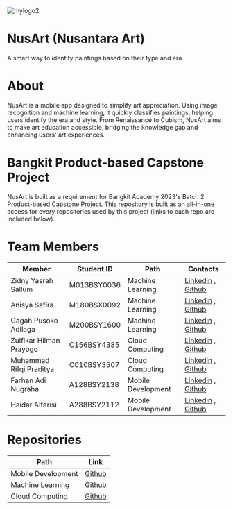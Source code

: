 ![mylogo2](https://github.com/Hanzein/NusArt/assets/107041928/f5f08d17-fe6d-4fe7-a161-ac892331b8ba)


# NusArt (Nusantara Art)

A smart way to identify paintings based on their type and era

# About
NusArt is a mobile app designed to simplify art appreciation. Using image recognition and machine learning, it quickly classifies paintings, helping users identify the era and style. From Renaissance to Cubism, NusArt aims to make art education accessible, bridging the knowledge gap and enhancing users' art experiences.

# Bangkit Product-based Capstone Project
NusArt is built as a requirement for Bangkit Academy 2023's Batch 2 Product-based Capstone Project. This repository is built as an all-in-one access for every repositories used by this project (links to each repo are included below).

# Team Members
Member  | Student ID | Path  | Contacts
------------- | ------------- | ------------- | -------------
Zidny Yasrah Sallum  | M013BSY0036 | Machine Learning | [Linkedin](https://www.linkedin.com/in/zidnyyasrah/) , [Github](https://github.com/zidnyyasrah)
Anisya Safira  |  M180BSX0092 | Machine Learning | [Linkedin](https://www.linkedin.com/in/anisyasafira/) , [Github](https://github.com/anisyasafiraa)
Gagah Pusoko Adilaga  | M200BSY1600 | Machine Learning | [Linkedin](https://www.linkedin.com/in/gagah-pusoko-adilaga/) , [Github](https://github.com/adilagagagah)
Zulfikar Hilman Prayogo  | C156BSY4385 | Cloud Computing | [Linkedin](https://www.linkedin.com/in/zulfikarhp/) , [Github](https://github.com/hilmanpry)
Muhammad Rifqi Praditya | C010BSY3507 | Cloud Computing | [Linkedin](https://www.linkedin.com/in/muhammad-rifqi-praditya-3254771b9/) , [Github](https://github.com/rifqipr)
Farhan Adi Nugraha | A128BSY2138 | Mobile Development | [Linkedin](https://www.linkedin.com/in/farhanadinugraha07/) , [Github](https://github.com/Hanzein)
Haidar Alfarisi | A288BSY2112 | Mobile Development | [Linkedin](https://www.linkedin.com/in/haidar-alfarisi/) , [Github](https://github.com/haidaralfarisi)

# Repositories
Path | Link 
------------- | -------------
Mobile Development | [Github](https://github.com/Hanzein/NusantaraArt_MD)
Machine Learning | [Github](https://github.com/zidnyyasrah/NusArt-ML)
Cloud Computing | [Github](https://github.com/rifqipr/nusart-spine)
